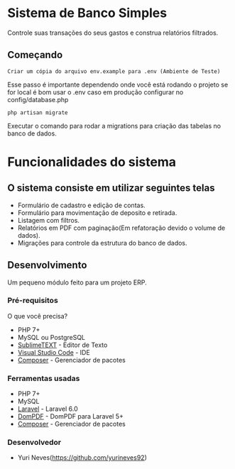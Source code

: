 # Sistema de Banco Simples

Controle suas transações do seus gastos e construa relatórios filtrados.

## Começando

```
Criar um cópia do arquivo env.example para .env (Ambiente de Teste)
```
Esse passo é importante dependendo onde você está rodando o projeto se for local é bom usar o .env caso em produção configurar no config/database.php

```
php artisan migrate
```

Executar o comando para rodar a migrations para criação das tabelas no banco de dados.

# Funcionalidades do sistema

## O sistema consiste em utilizar seguintes telas

* Formulário de cadastro e edição de contas.
* Formulário para movimentação de deposito e retirada.
* Listagem com filtros.
* Relatórios em PDF com paginação(Em refatoração devido o volume de dados).
* Migrações para controle da estrutura do banco de dados.

## Desenvolvimento

Um pequeno módulo feito para um projeto ERP.

### Pré-requisitos

O que você precisa?
* PHP 7+
* MySQL ou PostgreSQL
* [SublimeTEXT](https://www.sublimetext.com/) - Editor de Texto
* [Visual Studio Code](https://code.visualstudio.com/) - IDE
* [Composer](https://getcomposer.org/) - Gerenciador de pacotes

### Ferramentas usadas

* PHP 7+
* MySQL
* [Laravel](https://laravel.com/) - Laravel 6.0
* [DomPDF](https://github.com/barryvdh/laravel-dompdf) - DomPDF para Laravel 5+
* [Composer](https://getcomposer.org/) - Gerenciador de pacotes

### Desenvolvedor
* Yuri Neves(https://github.com/yurineves92)


